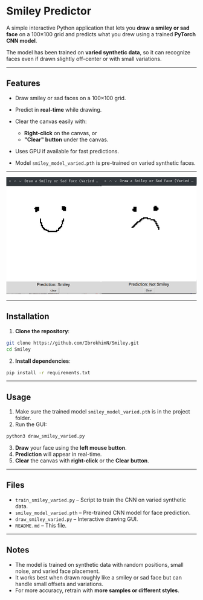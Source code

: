 # Smiley Predictor

A simple interactive Python application that lets you **draw a smiley or sad face** on a 100×100 grid and predicts what you drew using a trained **PyTorch CNN model**.

The model has been trained on **varied synthetic data**, so it can recognize faces even if drawn slightly off-center or with small variations.

---

## Features

* Draw smiley or sad faces on a 100×100 grid.
* Predict in **real-time** while drawing.
* Clear the canvas easily with:

  * **Right-click** on the canvas, or
  * **"Clear" button** under the canvas.
* Uses GPU if available for fast predictions.
* Model `smiley_model_varied.pth` is pre-trained on varied synthetic faces.

---

![Smiley Example](https://raw.githubusercontent.com/IbrokhimN/Smiley/main/sml.png)

---


## Installation

1. **Clone the repository**:

```bash
git clone https://github.com/IbrokhimN/Smiley.git
cd Smiley
```

2. **Install dependencies**:

```bash
pip install -r requirements.txt
```

---

## Usage

1. Make sure the trained model `smiley_model_varied.pth` is in the project folder.
2. Run the GUI:

```bash
python3 draw_smiley_varied.py
```

3. **Draw** your face using the **left mouse button**.
4. **Prediction** will appear in real-time.
5. **Clear** the canvas with **right-click** or the **Clear button**.

---

## Files

* `train_smiley_varied.py` – Script to train the CNN on varied synthetic data.
* `smiley_model_varied.pth` – Pre-trained CNN model for face prediction.
* `draw_smiley_varied.py` – Interactive drawing GUI.
* `README.md` – This file.

---

## Notes

* The model is trained on synthetic data with random positions, small noise, and varied face placement.
* It works best when drawn roughly like a smiley or sad face but can handle small offsets and variations.
* For more accuracy, retrain with **more samples or different styles**.
